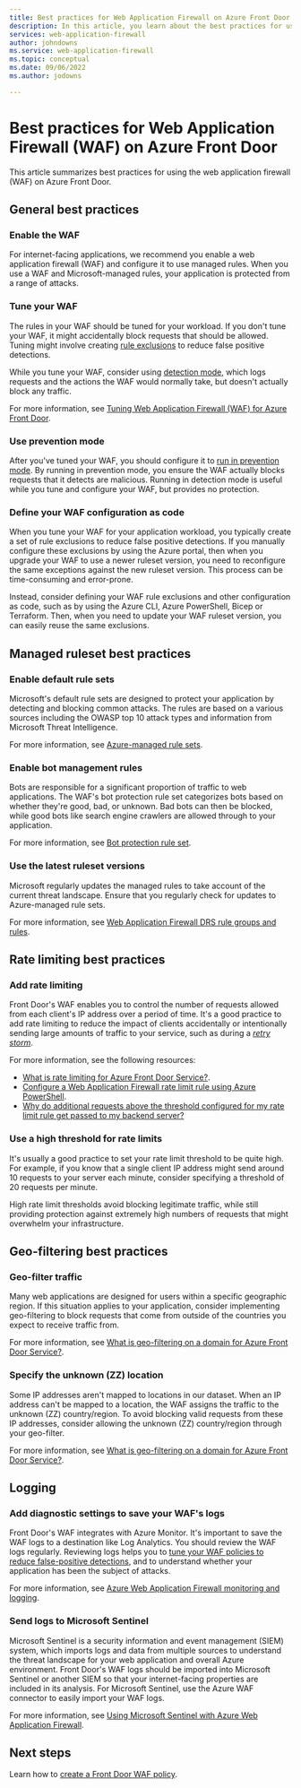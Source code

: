 ```yaml
---
title: Best practices for Web Application Firewall on Azure Front Door
description: In this article, you learn about the best practices for using the web application firewall with Azure Front Door.
services: web-application-firewall
author: johndowns
ms.service: web-application-firewall
ms.topic: conceptual
ms.date: 09/06/2022
ms.author: jodowns

---
```


# Best practices for Web Application Firewall (WAF) on Azure Front Door

This article summarizes best practices for using the web application firewall (WAF) on Azure Front Door.

## General best practices

### Enable the WAF

For internet-facing applications, we recommend you enable a web application firewall (WAF) and configure it to use managed rules. When you use a WAF and Microsoft-managed rules, your application is protected from a range of attacks.

### Tune your WAF

The rules in your WAF should be tuned for your workload. If you don't tune your WAF, it might accidentally block requests that should be allowed. Tuning might involve creating [rule exclusions](waf-front-door-exclusion.md) to reduce false positive detections.

While you tune your WAF, consider using [detection mode](waf-front-door-policy-settings.md#waf-mode), which logs requests and the actions the WAF would normally take, but doesn't actually block any traffic.

For more information, see [Tuning Web Application Firewall (WAF) for Azure Front Door](waf-front-door-tuning.md).

### Use prevention mode

After you've tuned your WAF, you should configure it to [run in prevention mode](waf-front-door-policy-settings.md#waf-mode). By running in prevention mode, you ensure the WAF actually blocks requests that it detects are malicious. Running in detection mode is useful while you tune and configure your WAF, but provides no protection.

### Define your WAF configuration as code

When you tune your WAF for your application workload, you typically create a set of rule exclusions to reduce false positive detections. If you manually configure these exclusions by using the Azure portal, then when you upgrade your WAF to use a newer ruleset version, you need to reconfigure the same exceptions against the new ruleset version. This process can be time-consuming and error-prone.

Instead, consider defining your WAF rule exclusions and other configuration as code, such as by using the Azure CLI, Azure PowerShell, Bicep or Terraform. Then, when you need to update your WAF ruleset version, you can easily reuse the same exclusions.

## Managed ruleset best practices

### Enable default rule sets

Microsoft's default rule sets are designed to protect your application by detecting and blocking common attacks. The rules are based on a various sources including the OWASP top 10 attack types and information from Microsoft Threat Intelligence.

For more information, see [Azure-managed rule sets](afds-overview.md#azure-managed-rule-sets).

### Enable bot management rules

Bots are responsible for a significant proportion of traffic to web applications. The WAF's bot protection rule set categorizes bots based on whether they're good, bad, or unknown. Bad bots can then be blocked, while good bots like search engine crawlers are allowed through to your application.

For more information, see [Bot protection rule set](afds-overview.md#bot-protection-rule-set).

### Use the latest ruleset versions

Microsoft regularly updates the managed rules to take account of the current threat landscape. Ensure that you regularly check for updates to Azure-managed rule sets.

For more information, see [Web Application Firewall DRS rule groups and rules](waf-front-door-drs.md).

## Rate limiting best practices

### Add rate limiting

Front Door's WAF enables you to control the number of requests allowed from each client's IP address over a period of time. It's a good practice to add rate limiting to reduce the impact of clients accidentally or intentionally sending large amounts of traffic to your service, such as during a [*retry storm*](/azure/architecture/antipatterns/retry-storm/).

For more information, see the following resources:
- [What is rate limiting for Azure Front Door Service?](waf-front-door-rate-limit.md).
- [Configure a Web Application Firewall rate limit rule using Azure PowerShell](waf-front-door-rate-limit-configure.md).
- [Why do additional requests above the threshold configured for my rate limit rule get passed to my backend server?](waf-faq.yml#why-do-additional-requests-above-the-threshold-configured-for-my-rate-limit-rule-get-passed-to-my-backend-server-)

### Use a high threshold for rate limits

It's usually a good practice to set your rate limit threshold to be quite high. For example, if you know that a single client IP address might send around 10 requests to your server each minute, consider specifying a threshold of 20 requests per minute.
 
High rate limit thresholds avoid blocking legitimate traffic, while still providing protection against extremely high numbers of requests that might overwhelm your infrastructure. 

## Geo-filtering best practices

### Geo-filter traffic

Many web applications are designed for users within a specific geographic region. If this situation applies to your application, consider implementing geo-filtering to block requests that come from outside of the countries you expect to receive traffic from.

For more information, see [What is geo-filtering on a domain for Azure Front Door Service?](waf-front-door-tutorial-geo-filtering.md).

### Specify the unknown (ZZ) location

Some IP addresses aren't mapped to locations in our dataset. When an IP address can't be mapped to a location, the WAF assigns the traffic to the unknown (ZZ) country/region. To avoid blocking valid requests from these IP addresses, consider allowing the unknown (ZZ) country/region through your geo-filter.

For more information, see [What is geo-filtering on a domain for Azure Front Door Service?](waf-front-door-tutorial-geo-filtering.md).

## Logging

### Add diagnostic settings to save your WAF's logs

Front Door's WAF integrates with Azure Monitor. It's important to save the WAF logs to a destination like Log Analytics. You should review the WAF logs regularly. Reviewing logs helps you to [tune your WAF policies to reduce false-positive detections](#tune-your-waf), and to understand whether your application has been the subject of attacks.

For more information, see [Azure Web Application Firewall monitoring and logging](waf-front-door-monitor.md).

### Send logs to Microsoft Sentinel

Microsoft Sentinel is a security information and event management (SIEM) system, which imports logs and data from multiple sources to understand the threat landscape for your web application and overall Azure environment. Front Door's WAF logs should be imported into Microsoft Sentinel or another SIEM so that your internet-facing properties are included in its analysis. For Microsoft Sentinel, use the Azure WAF connector to easily import your WAF logs.

For more information, see [Using Microsoft Sentinel with Azure Web Application Firewall](../waf-sentinel.md).

## Next steps

Learn how to [create a Front Door WAF policy](waf-front-door-create-portal.md).
